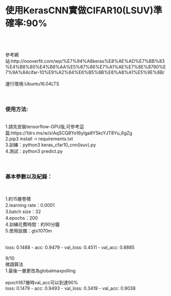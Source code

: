 <h1>使用KerasCNN實做CIFAR10(LSUV)準確率:90%</h1><br>
<br>
<br>
參考網站:http://nooverfit.com/wp/%E7%94%A8keras%E8%AE%AD%E7%BB%83%E4%B8%80%E4%B8%AA%E5%87%86%E7%A1%AE%E7%8E%8790%E7%9A%84cifar-10%E9%A2%84%E6%B5%8B%E6%A8%A1%E5%9E%8B/
<br>
<br>
運行環境:Ubuntu16.04LTS<br>
<br>
<br>
<h3>使用方法:</h3><br>
1.請先安裝tensorflow-GPU版,可參考這篇:https://1drv.ms/w/s!AqSCQ8Yo16yIga8Y5kcYJT8Yu_6gZg<br>
2.pip3 install -r requirements.txt<br>
3.訓練：python3 keras_cfar10_cnn(lsuv).py<br>
4.測試：python3 predict.py<br>
<br>
<br>
<h3>基本參數以及紀錄：</h3><br>

1.約15層卷積<br>
2.learning rate：0.0001<br>
3.batch size：32<br>
4.epochs：200<br>
4.訓練花費時間：約90分鐘<br>
5.使用設備：gtx1070m<br>
<br>
<br>
loss: 0.1488 - acc: 0.9479 - val_loss: 0.4511 - val_acc: 0.8885<br>
<br>
9/10<br>
微調算法<br>
1.最後一層更改為globalmaxpolling<br>
<br>
epoch187層時val_acc可以到達90%<br>
loss: 0.1479 - acc: 0.9493 - val_loss: 0.3419 - val_acc: 0.9038